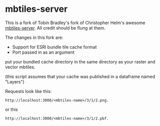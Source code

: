 mbtiles-server
==============

This is a fork of Tobin Bradley's fork of Christopher Helm's awesome [mbtiles-server](https://github.com/chelm/mbtiles-server). All credit should be flung at them. 

The changes in this fork are:

* Support for ESRI bundle tile cache format
* Port passed in as an argument

put your bundled cache directory in the same directory as your raster and vector mbtiles.

(this script assumes that your cache was published in a dataframe named "Layers")

Requests look like this:

``` text
http://localhost:3000/<mbtiles-name>/3/1/2.png.
```

or this
``` text
http://localhost:3000/<mbtiles-name>/3/1/2.pbf.
```